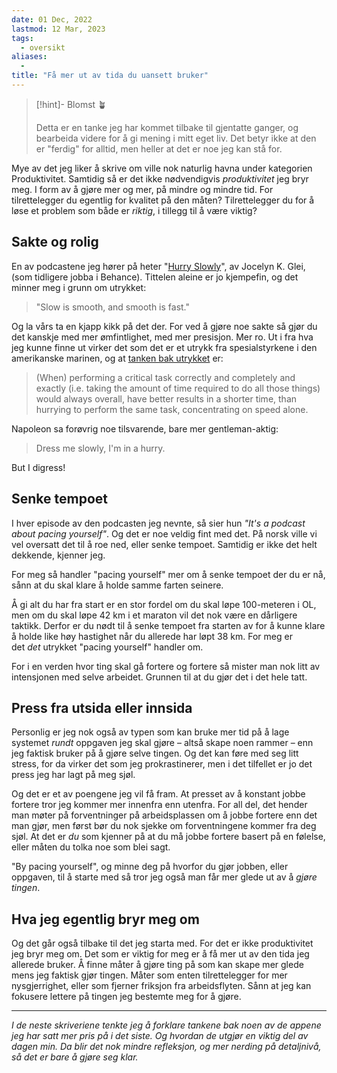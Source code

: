 ```yaml
---
date: 01 Dec, 2022
lastmod: 12 Mar, 2023
tags:
  - oversikt
aliases:
  - 
title: "Få mer ut av tida du uansett bruker"
---
```

> [!hint]- Blomst 🪴
>
> Detta er en tanke jeg har kommet tilbake til gjentatte ganger, og bearbeida videre for å gi mening i mitt eget liv. Det betyr ikke at den er "ferdig" for alltid, men heller at det er noe jeg kan stå for.

Mye av det jeg liker å skrive om ville nok naturlig havna under kategorien Produktivitet. Samtidig så er det ikke nødvendigvis _produktivitet_ jeg bryr meg. I form av å gjøre mer og mer, på mindre og mindre tid. For tilrettelegger du egentlig for kvalitet på den måten? Tilrettelegger du for å løse et problem som både er _riktig_, i tillegg til å være viktig?

## Sakte og rolig

En av podcastene jeg hører på heter "[Hurry Slowly](https://hurryslowly.co/?ref=simen-skriver)", av Jocelyn K. Glei, (som tidligere jobba i Behance). Tittelen aleine er jo kjempefin, og det minner meg i grunn om utrykket:

> "Slow is smooth, and smooth is fast."

Og la vårs ta en kjapp kikk på det der. For ved å gjøre noe sakte så gjør du det kanskje med mer ømfintlighet, med mer presisjon. Mer ro. Ut i fra hva jeg kunne finne ut virker det som det er et utrykk fra spesialstyrkene i den amerikanske marinen, og at [tanken bak utrykket](https://qr.ae/pr7KSf?ref=simen-skriver) er:

> (When) performing a critical task correctly and completely and exactly (i.e. taking the amount of time required to do all those things) would always overall, have better results in a shorter time, than hurrying to perform the same task, concentrating on speed alone.

Napoleon sa forøvrig noe tilsvarende, bare mer gentleman-aktig:

> Dress me slowly, I'm in a hurry.

But I digress!

## Senke tempoet

I hver episode av den podcasten jeg nevnte, så sier hun _"It's a podcast about pacing yourself"_. Og det er noe veldig fint med det. På norsk ville vi vel oversatt det til å roe ned, eller senke tempoet. Samtidig er ikke det helt dekkende, kjenner jeg.

For meg så handler "pacing yourself" mer om å senke tempoet der du er nå, sånn at du skal klare å holde samme farten seinere.

Å gi alt du har fra start er en stor fordel om du skal løpe 100-meteren i OL, men om du skal løpe 42 km i et maraton vil det nok være en dårligere taktikk. Derfor er du nødt til å senke tempoet fra starten av for å kunne klare å holde like høy hastighet når du allerede har løpt 38 km. For meg er det _det_ utrykket "pacing yourself" handler om.

For i en verden hvor ting skal gå fortere og fortere så mister man nok litt av intensjonen med selve arbeidet. Grunnen til at du gjør det i det hele tatt.

## Press fra utsida eller innsida

Personlig er jeg nok også av typen som kan bruke mer tid på å lage systemet _rundt_ oppgaven jeg skal gjøre – altså skape noen rammer – enn jeg faktisk bruker på å gjøre selve tingen. Og det kan føre med seg litt stress, for da virker det som jeg prokrastinerer, men i det tilfellet er jo det press jeg har lagt på meg sjøl.

Og det er et av poengene jeg vil få fram. At presset av å konstant jobbe fortere tror jeg kommer mer innenfra enn utenfra. For all del, det hender man møter på forventninger på arbeidsplassen om å jobbe fortere enn det man gjør, men først bør du nok sjekke om forventningene kommer fra deg sjøl. At det er _du_ som kjenner på at du må jobbe fortere basert på en følelse, eller måten du tolka noe som blei sagt.

"By pacing yourself", og minne deg på hvorfor du gjør jobben, eller oppgaven, til å starte med så tror jeg også man får mer glede ut av å _gjøre tingen_.

## Hva jeg egentlig bryr meg om

Og det går også tilbake til det jeg starta med. For det er ikke produktivitet jeg bryr meg om. Det som er viktig for meg er å få mer ut av den tida jeg allerede bruker. Å finne måter å gjøre ting på som kan skape mer glede mens jeg faktisk gjør tingen. Måter som enten tilrettelegger for mer nysgjerrighet, eller som fjerner friksjon fra arbeidsflyten. Sånn at jeg kan fokusere lettere på tingen jeg bestemte meg for å gjøre.

---

_I de neste skriveriene tenkte jeg å forklare tankene bak noen av de appene jeg har satt mer pris på i det siste. Og hvordan de utgjør en viktig del av dagen min. Da blir det nok mindre refleksjon, og mer nerding på detaljnivå, så det er bare å gjøre seg klar._